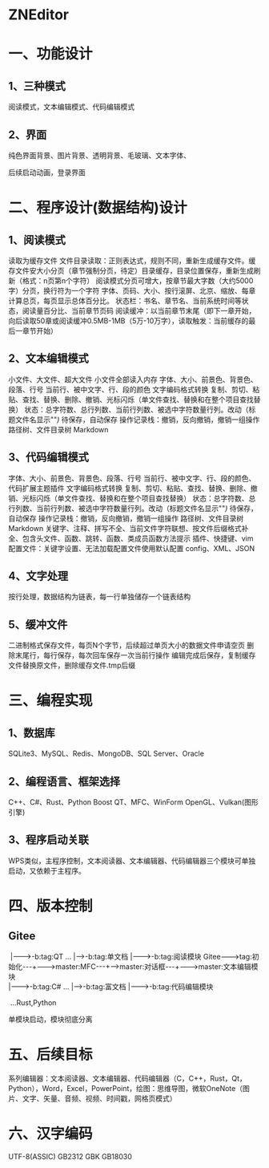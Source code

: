 # ZNEditor

# 一、功能设计
## 1、三种模式
阅读模式，文本编辑模式、代码编辑模式
## 2、界面
纯色界面背景、图片背景、透明背景、毛玻璃、文本字体、

后续启动动画，登录界面

# 二、程序设计(数据结构)设计

## 1、阅读模式
读取为缓存文件
文件目录读取：正则表达式，规则不同，重新生成缓存文件。缓存文件安大小分页（章节强制分页，待定）目录缓存，目录位置保存，重新生成刷新（格式：n页第n个字符）
阅读模式分页可增大，按章节最大字数（大约5000字）分页，换行符为一个字符
字体、页码、大小、按行滚屏、北京、缩放、每章计算总页，每页显示总体百分比。
状态栏：书名、章节名、当前系统时间等状态，阅读量百分比、当前章节页码
阅读缓冲：以当前章节末尾（即下一章开始，向后读取50章或阅读缓冲0.5MB-1MB（5万-10万字），读取触发：当前缓存的最后一章节开始）
## 2、文本编辑模式
小文件、大文件、超大文件
小文件全部读入内存
字体、大小、前景色、背景色、段落、行号
当前行、被中文字、行、段的颜色
文字编码格式转换
复制、剪切、粘贴、查找、替换、删除、撤销、光标闪烁（单文件查找、替换和在整个项目查找替换）
状态：总字符数、总行列数、当前行列数、被选中字符数量行列。改动（标题文件名显示""*)*  待保存，自动保存
操作记录栈：撤销，反向撤销，撤销一组操作
路径树、文件目录树 Markdown
##  3、代码编辑模式
字体、大小、前景色、背景色、段落、行号
当前行、被中文字、行、段的颜色、代码扩展主题插件
文字编码格式转换
复制、剪切、粘贴、查找、替换、删除、撤销、光标闪烁（单文件查找、替换和在整个项目查找替换）
状态：总字符数、总行列数、当前行列数、被选中字符数量行列。改动（标题文件名显示""*)*  待保存，自动保存
操作记录栈：撤销，反向撤销，撤销一组操作
路径树、文件目录树 Markdown
关键字、注释、拼写不全、当前文件字符联想、按文件后缀格式补全、包含头文件、函数、跳转、函数、类成员函数方法提示
插件、快捷键、vim
配置文件：关键字设置、无法加载配置文件使用默认配置
config、XML、JSON
## 4、文字处理
按行处理，数据结构为链表，每一行单独储存一个链表结构
## 5、缓冲文件
二进制格式保存文件，每页N个字节，后续超过单页大小的数据文件申请空页
删除末尾行，每行保存，每次回车保存一次当前行操作
编辑完成后保存，复制缓存文件替换原文件，删除缓存文件.tmp后缀



# 三、编程实现
## 1、数据库
SQLite3、MySQL、Redis、MongoDB、SQL Server、Oracle
## 2、编程语言、框架选择
C++、C#、Rust、Python
Boost
QT、MFC、WinForm
OpenGL、Vulkan(图形引擎)

## 3、程序启动关联
WPS类似，主程序控制，文本阅读器、文本编辑器、代码编辑器三个模块可单独启动，又依赖于主程序。
# 四、版本控制

## Gitee

​                                   |--->-b:tag:QT ...      |-->-b:tag:单文档            |--->-b:tag:阅读模块 
Gitee--->tag:初始化---+--->master:MFC---+-->master:对话框---+--->master:文本编辑模块    
​                                   |--->-b:tag:C# ...      |-->-b:tag:富文档            |--->-b:tag:代码编辑模块

​                                    ...Rust,Python

单模块启动，模块彻底分离

# 五、后续目标
系列编辑器：文本阅读器、文本编辑器、代码编辑器（C，C++，Rust，Qt，Python），Word，Excel，PowerPoint，绘图：思维导图，微软OneNote（图片、文字、矢量、音频、视频、时间戳，网格页模式）
# 六、汉字编码
UTF-8(ASSIC)
GB2312
GBK
GB18030
